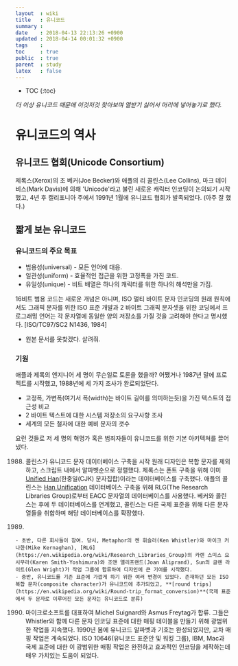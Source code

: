 ```yaml
---
layout  : wiki
title   : 유니코드
summary : 
date    : 2018-04-13 22:13:26 +0900
updated : 2018-04-14 00:01:32 +0900
tags    : 
toc     : true
public  : true
parent  : study
latex   : false
---
```

* TOC
{:toc}

*더 이상 유니코드 때문에 이것저것 찾아보며 열받기 싫어서 머리에 넣어놓기로 했다.*

# 유니코드의 역사

## 유니코드 협회(Unicode Consortium)
제록스(Xerox)의 조 베커(Joe Becker)와 애플의 리 콜린스(Lee Collins), 마크 데이비스(Mark Davis)에 의해 'Unicode'라고 불린 새로운 캐릭터 인코딩이 논의되기 시작했고, 4년 후 캘리포니아 주에서 1991년 1월에 유니코드 협회가 발족되었다. (아주 잘 했다.)

## 짧게 보는 유니코드

### 유니코드의 주요 목표

* 범용성(universal) - 모든 언어에 대응.
* 일관성(uniform) - 효율적인 접근을 위한 고정폭을 가진 코드.
* 유일성(unique) - 비트 배열은 하나의 캐릭터를 위한 하나의 해석만을 가짐.

16비트 범용 코드는 새로운 개념은 아니며, ISO 멀티 바이트 문자 인코딩의 원래 원칙에서도 그래픽 문자를 위한 ISO 표준 개발과 2 바이트 그래픽 문자셋을 위한 코딩에서 프로그래밍 언어는 각 문자열에 동일한 양의 저장소를 가질 것을 고려해야 한다고 명시했다. \[ISO/TC97/SC2 N1436, 1984\]
- 원본 문서를 못찾겠다. 살려줘.

### 기원
애플과 제록의 엔지니어 세 명이 무슨일로 토론을 했을까? 어쨌거나 1987년 말에 프로젝트를 시작했고, 1988년에 세 가지 조사가 완료되었단다.

- 고정폭, 가변폭(여기서 폭(width)는 바이트 길이를 의미하는듯)을 가진 텍스트의 접근성 비교
- 2 바이트 텍스트에 대한 시스템 저장소의 요구사항 조사
- 세계의 모든 철자에 대한 예비 문자의 갯수

요런 것들로 저 세 명의 혁명가 혹은 범죄자들이 유니코드를 위한 기본 아키텍쳐를 끌어냈다.

1988. 콜린스가 유니코드 문자 데이터베이스 구축을 시작
원래 디자인은 복합 문자를 제외하고, 스크립트 내에서 알파벳순으로 정렬했다. 제록스는 폰트 구축을 위해 이미 [Unified Han](https://en.wikipedia.org/wiki/Han_unification )\(한중일\(CJK\) 문자집합\)이라는 데이터베이스를 구축했다. 애플의 콜린스는 [Han Unification](https://en.wikipedia.org/wiki/Han_unification ) 데이터베이스 구축을 위해 RLG\(The Research Libraries Group\)로부터 EACC 문자열의 데이터베이스를 사용했다. 베커와 콜린스는 후에 두 데이터베이스를 연계했고, 콜린스는 다른 국제 표준을 위해 다른 문자열들을 취합하며 해당 데이터베이스를 확장했다.

1989. 
	- 초반, 다른 회사들이 참여. 당시, Metaphor의 켄 휘슬러(Ken Whistler)와 마이크 커나한(Mike Kernaghan), [RLG](https://en.wikipedia.org/wiki/Research_Libraries_Group)의 카렌 스미스 요시무라(Karen Smith-Yoshimura)와 조앤 앨리프랜드(Joan Aliprand), Sun의 글렌 라이트(Glen Wright)가 작업 그룹에 합류하여 디자인에 큰 기여를 시작했다.
	- 중반, 유니코드를 기존 표준에 가깝게 하기 위한 여러 변경이 있었다. 존재하던 모든 ISO 복합 문자(composite character)가 유니코드에 추가되었고, **[round trips](https://en.wikipedia.org/wiki/Round-trip_format_conversion)**(국제 표준에서 두 문자로 이루어진 모든 문자는 유니코드로 분류)
1990. 마이크로소프트를 대표하여 Michel Suignard와 Asmus Freytag가 합류. 그들은 Whistler와 함께 다른 문자 인코딩 표준에 대한 매핑 테이블을 만들기 위해 광범위한 작업을 지속했다. 1990년 봄에 유니코드 알파벳과 기호는 완성되었지만, 교차 매핑 작업은 계속되었다. ISO 10646(유니코드 표준안 및 워킹 그룹), IBM, Mac과 국제 표준에 대한 이 광범위한 매핑 작업은 완전하고 효과적인 인코딩을 제작하는데 매우 가치있는 도움이 되었다.
